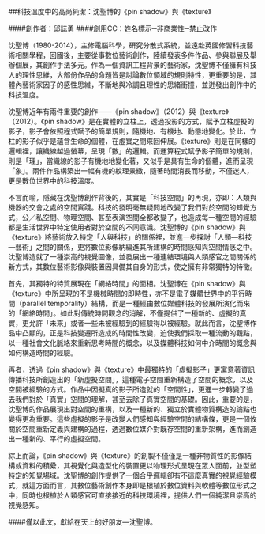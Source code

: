 ##科技溫度中的高尚純潔：沈聖博的《pin shadow》與《texture》

####創作者：邱誌勇
####創用CC：姓名標示─非商業性─禁止改作

沈聖博（1980-2014），主修電腦科學，研究分散式系統，並遠赴英國修習科技藝術相關學程，回國後，主要從事數位藝術創作，陸續發表多件作品、參與聯展及舉辦個展，其創作手法多元。作為一個資訊工程背景的藝術家，沈聖博不僅擁有科技人的理性思維，大部份作品的命題皆是討論數位領域的規則特性，更重要的是，其體內藝術家因子的感性思維，不斷地與冷調且理性的思緒衝撞，並迸發出創作中的科技溫度。
 
 
沈聖博近年有兩件重要的創作——《pin shadow》（2012）與《texture》（2012）。《pin shadow》是在實體的立柱上，透過投影的方式，賦予立柱虛擬的影子，影子會依照程式賦予的簡單規則，隨機地、有機地、動態地變化。於此，立柱的影子似乎是蘊含生命的個體，在虛實之間來回伸展。《texture》則是在同樣的邏輯裡，讓織線越過螢幕，呈現「數」的邏輯。而運算程式賦予影子簡單的規則，則是「理」，當織線的影子有機地地變化著，又似乎是具有生命的個體，進而呈現「象」。兩件作品構築出一幅有機的紋理景緻，隨著時間消長而移動，不僅迷人，更是數位世界中的科技溫度。
 
 
不言而喻，隱藏在沈聖博創作背後的，其實是「科技空間」的再現，亦即：人類與機器的交會之處的空間實踐。科技的發明毫無疑問地改變了我們對於空間的知覺方式，公╱私空間、物理空間、甚至表演空間全都改變了，也造成每一種空間的經驗都是生活世界中特定使用者對於空間的不同意識。沈聖博的《pin shadow》與《texture》將藝術放入特定「人與科技」的關係裡，並進一步探討「人類—科技—藝術」之間的關係，更將數位影像納編進其所建構的時間感知與空間情感之中。沈聖博造就了一種崇高的視覺圖像，並發展出一種連結環境與人類感官之間關係的新方式，其數位藝術影像與裝置因具備其自身的形式，使之擁有非常獨特的特徵。
 
 
首先，其獨特的特質展現在「網絡時間」的面相。沈聖博在《pin shadow》與《texture》中所呈現的不是機械時間的即時性，亦不是電子媒體世界中的平行時間（parallel temporality）結構，而是一種經由數位媒體科技的發展所演化而來的「網絡時間」。如此對傳統時間觀念的消解，不僅提供了一種新的、虛擬的真實，更允許「未來」或者一些未被經驗到的經驗得以被經驗。就此而言，沈聖博作品中凸顯的，正是科技變遷所造成的時間性改變，迫使我們採取一種流動的觀點，以一種社會文化脈絡來重新思考時間的概念，以及媒體科技如何中介時間的概念與如何構造時間的經驗。
 
 
再者，透過《pin shadow》與《texture》中最獨特的「虛擬影子」更寓意著資訊傳播科技所創造出的「新虛擬空間」，這種電子空間重新構造了空間的概念，以及空間被經驗的方式。作品中因擬真的影子所造就的「空間性」，更進一步轉變了過去我們對於「真實」空間的理解，甚至去除了真實空間的基礎。因此，重要的是，沈聖博的作品展現出對空間的重構，以及一種新的、獨立於實體物質構造的論點也變得更為重要。這些虛擬的影子是改變人們感知與經驗空間的結構條，更是一個攸關於空間重新定義與建構的過程，透過數位媒介對既存空間的重新架構，進而創造出一種新的、平行的虛擬空間。
 
 
綜上而論，《pin shadow》與《texture》的創製不僅僅是一種非物質性的影像結構或資料的積纍，其視覺化與造型化的裝置更以物理形式呈現在眾人面前，並型塑特定的知覺場域。沈聖博的創作提供了一個合乎邏輯卻有不這麼真實的視覺經驗模式，就這方面而言，其數位藝術創作本身即是根植於數位資料與軟體等數位形式之中，同時也根植於人類感官可直接接近的科技環境裡，提供人們一個純潔且崇高的視覺感知。
 
 
####僅以此文，獻給在天上的好朋友—沈聖博。
